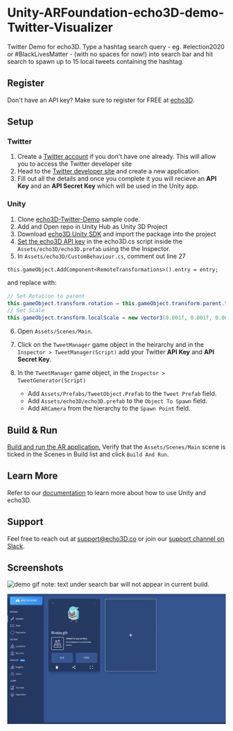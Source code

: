 # Unity-ARFoundation-echo3D-demo-Twitter-Visualizer
Twitter Demo for echo3D.  Type a hashtag search query - eg. #election2020 or #BlackLivesMatter - (with no spaces for now!) into search bar and hit search to spawn up to 15 local tweets containing the hashtag. 

## Register
Don't have an API key? Make sure to register for FREE at [echo3D](https://www.echo3D.co/).


## Setup
### Twitter
1. Create a [Twitter account](www.twitter.com) if you don't have one already. This will allow you to access the Twitter developer site
2. Head to the [Twitter developer site](apps.twitter.com) and create a new application.
3. Fill out all the details and once you complete it you will recieve an **API Key** and an **API Secret Key** which will be used in the Unity app.

### Unity
1. Clone [echo3D-Twitter-Demo](https://github.com/echo3Dco/Unity-ARFoundation-echo3D-demo-Twitter-Visualizer) sample code.
2. Add and Open repo in Unity Hub as Unity 3D Project
3. Download [echo3D Unity SDK](https://bit.ly/echo3DUnitySDKDownload) and import the package into the project
4. [Set the echo3D API key](https://docs.echo3D.co/unity/using-the-sdk) in the echo3D.cs script inside the ```Assets/echo3D/echo3D.prefab``` using the the Inspector.
5. In ```Assets/echo3D/CustomBehaviour.cs```, comment out line 27 
```
this.gameObject.AddComponent<RemoteTransformations>().entry = entry;
```
and replace with:
```c#
// Set Rotation to parent
this.gameObject.transform.rotation = this.gameObject.transform.parent.transform.rotation;
// Set Scale
this.gameObject.transform.localScale = new Vector3(0.001f, 0.001f, 0.001f);
```
6. Open ```Assets/Scenes/Main```.
7. Click on the ```TweetManager``` game object in the heirarchy and in the ```Inspector > TweetManager(Script)``` add your Twitter **API Key** and **API Secret Key**.
8. In the ```TweetManager``` game object, in the ```Inspector > TweetGenerator(Script)``` 

   * Add ```Assets/Prefabs/TweetObject.Prefab``` to the ```Tweet Prefab``` field.
   * Add ```Assets/echo3D/echo3D.prefab``` to the ```Object To Spawn``` field.
   * Add ```ARCamera``` from the hierarchy to the ```Spawn Point``` field.

## Build & Run
[Build and run the AR application.](https://docs.echo3D.co/unity/adding-ar-capabilities#4-build-and-run-the-ar-application) Verify that the ```Assets/Scenes/Main``` scene is ticked in the Scenes in Build list and click ```Build And Run```.

## Learn More
Refer to our [documentation](https://docs.echo3D.co/unity/) to learn more about how to use Unity and echo3D.

## Support
Feel free to reach out at [support@echo3D.co](support@echo3D.co) or join our [support channel on Slack](https://go.echo3D.co/join).

## Screenshots
![demo gif](Images/Twitter.gif)
note: text under search bar will not appear in current build.

![demo Screenshot](Images/echoArGrab.png)
